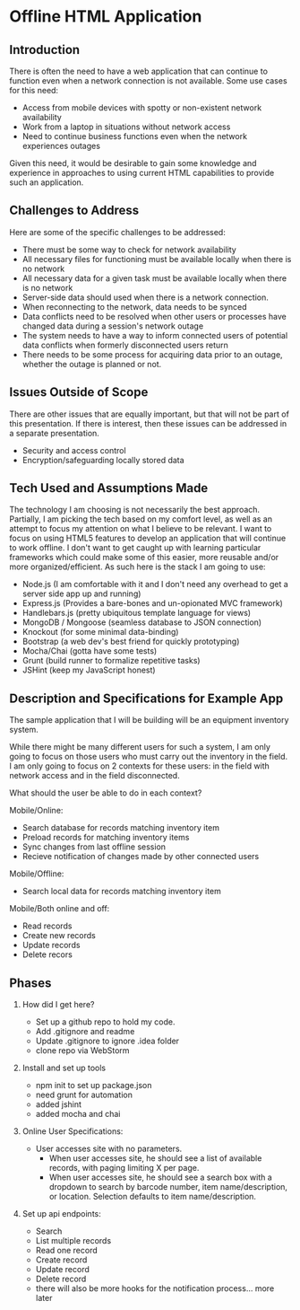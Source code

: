 # Offline HTML Application

## Introduction

There is often the need to have a web application that can continue to function even when a network connection is not
available. Some use cases for this need:

* Access from mobile devices with spotty or non-existent network availability
* Work from a laptop in situations without network access
* Need to continue business functions even when the network experiences outages

Given this need, it would be desirable to gain some knowledge and experience in approaches to using current HTML
capabilities to provide such an application.

## Challenges to Address

Here are some of the specific challenges to be addressed:

* There must be some way to check for network availability
* All necessary files for functioning must be available locally when there is no network
* All necessary data for a given task must be available locally when there is no network
* Server-side data should used when there is a network connection.
* When reconnecting to the network, data needs to be synced
* Data conflicts need to be resolved when other users or processes have changed data during a session's network
outage
* The system needs to have a way to inform connected users of potential data conflicts when formerly disconnected
users return
* There needs to be some process for acquiring data prior to an outage, whether the outage is planned or not.

## Issues Outside of Scope

There are other issues that are equally important, but that will not be part of this presentation. If there is 
interest, then these issues can be addressed in a separate presentation.

* Security and access control
* Encryption/safeguarding locally stored data

## Tech Used and Assumptions Made

The technology I am choosing is not necessarily the best approach.  Partially, I am picking the tech based on my
comfort level, as well as an attempt to focus my attention on what I believe to be relevant.  I want to focus 
on using HTML5 features to develop an application that will continue to work offline.  I don't want to get 
caught up with learning particular frameworks which could make some of this easier, more reusable and/or more 
organized/efficient.  As such here is the stack I am going to use:

* Node.js (I am comfortable with it and I don't need any overhead to get a server side app up and running)
* Express.js (Provides a bare-bones and un-opionated MVC framework)
* Handlebars.js (pretty ubiquitous template language for views)
* MongoDB / Mongoose (seamless database to JSON connection)
* Knockout (for some minimal data-binding)
* Bootstrap (a web dev's best friend for quickly prototyping)
* Mocha/Chai (gotta have some tests)
* Grunt (build runner to formalize repetitive tasks)
* JSHint (keep my JavaScript honest)

## Description and Specifications for Example App

The sample application that I will be building will be an equipment inventory system.

While there might be many different users for such a system, I am only going to focus on those users who must carry
out the inventory in the field.  I am only going to focus on 2 contexts for these users: in the field with network
access and in the field disconnected.

What should the user be able to do in each context?

Mobile/Online:
* Search database for records matching inventory item
* Preload records for matching inventory items
* Sync changes from last offline session
* Recieve notification of changes made by other connected users

Mobile/Offline:
* Search local data for records matching inventory item

Mobile/Both online and off:
* Read records
* Create new records
* Update records
* Delete recors

## Phases
1. How did I get here?
    * Set up a github repo to hold my code.
    * Add .gitignore and readme
    * Update .gitignore to ignore .idea folder
    * clone repo via WebStorm
2. Install and set up tools
    * npm init to set up package.json
    * need grunt for automation
    * added jshint
    * added mocha and chai
    
3. Online User Specifications:
    * User accesses site with no parameters.
       * When user accesses site, he should see a list of available records, with paging limiting X per page.
       * When user accesses site, he should see a search box with a dropdown to search by barcode number,
   item name/description, or location. Selection defaults to item name/description.
4. Set up api endpoints:
    * Search
    * List multiple records
    * Read one record
    * Create record
    * Update record
    * Delete record
    * there will also be more hooks for the notification process... more later
